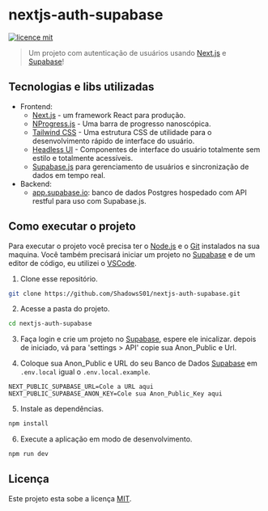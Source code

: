 # nextjs-auth-supabase

[![licence mit](https://img.shields.io/badge/licence-MIT-blue)](LICENSE)

> Um projeto com autenticação de usuários usando [Next.js](https://nextjs.org/) e [Supabase](https://supabase.com/)!

## Tecnologias e libs utilizadas

- Frontend:
  - [Next.js](https://github.com/vercel/next.js) - um framework React para produção.
  - [NProgress.js](https://ricostacruz.com/nprogress/) - Uma barra de progresso nanoscópica.
  - [Tailwind CSS](https://tailwindcss.com/) - Uma estrutura CSS de utilidade para o desenvolvimento rápido de interface do usuário.
  - [Headless UI](https://headlessui.dev/) - Componentes de interface do usuário totalmente sem estilo e totalmente acessíveis.
  - [Supabase.js](https://supabase.com/docs/library/getting-started) para gerenciamento de usuários e sincronização de dados em tempo real.
- Backend:
  - [app.supabase.io](https://app.supabase.io/): banco de dados Postgres hospedado com API restful para uso com Supabase.js.

## Como executar o projeto

Para executar o projeto você precisa ter o [Node.js](https://nodejs.dev) e o [Git](https://git-scm.com) instalados na sua maquina. Você também precisará iniciar um projeto no [Supabase](https://supabase.com/) e de um editor de código, eu utilizei o [VSCode](https://code.visualstudio.com).

1. Clone esse repositório.

```bash
git clone https://github.com/ShadowsS01/nextjs-auth-supabase.git
```

2. Acesse a pasta do projeto.

```bash
cd nextjs-auth-supabase
```

3. Faça login e crie um projeto no [Supabase](https://supabase.com/), espere ele inicalizar. depois de iniciado, vá para 'settings > API' copie sua Anon_Public e Url.

4. Coloque sua Anon_Public e URL do seu Banco de Dados [Supabase](https://supabase.com/) em `.env.local` igual o `.env.local.example`.

```text
NEXT_PUBLIC_SUPABASE_URL=Cole a URL aqui
NEXT_PUBLIC_SUPABASE_ANON_KEY=Cole sua Anon_Public_Key aqui
```

5. Instale as dependências.

```bash
npm install
```

6. Execute a aplicação em modo de desenvolvimento.

```bash
npm run dev
```

## Licença

Este projeto esta sobe a licença [MIT](/LICENSE).
